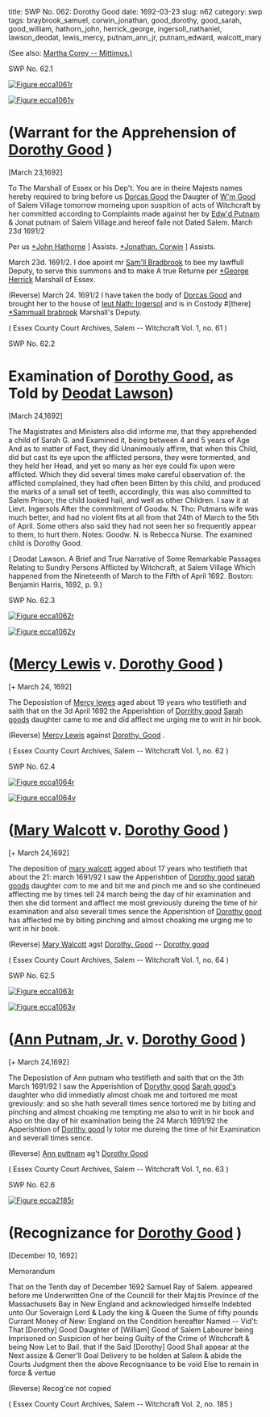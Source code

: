 title: SWP No. 062: Dorothy Good
date: 1692-03-23
slug: n62
category: swp
tags: braybrook_samuel, corwin_jonathan, good_dorothy, good_sarah, good_william, hathorn_john, herrick_george, ingersoll_nathaniel, lawson_deodat, lewis_mercy, putnam_ann_jr, putnam_edward, walcott_mary




(See also: [Martha Corey -- Mittimus.)](/n38.html#n38.4)

<div markdown class="doc" id="n62.1">

<div class="doc_id">SWP No. 62.1</div>


<span markdown class="figure">[![Figure ecca1061r](archives/ecca/thumb/ecca1061r.jpg)](archives/ecca/large/ecca1061r.jpg)</span>

<span markdown class="figure">[![Figure ecca1061v](archives/ecca/thumb/ecca1061v.jpg)](archives/ecca/large/ecca1061v.jpg)</span>

# (Warrant for the Apprehension of [Dorothy Good](/tag/good_dorothy.html) )

[March 23,1692] 

To The Marshall of Essex or his Dep't. 
You are in theire Majests names hereby required to bring before us [Dorcas Good](/tag/good_dorothy.html) the Daugter of [W'm Good](/tag/good_william.html) of Salem Village tomorrow morneing upon suspition of acts of Witchcraft by her committed according to Complaints made against her by [Edw'd Putnam](/tag/putnam_edward.html) & Jonat putnam of Salem Village.and hereof faile not Dated Salem. March 23d 1691/2

Per us [*John Hathorne](/tag/hathorn_john.html) ] Assists.
[*Jonathan. Corwin](/tag/corwin_jonathan.html) ] Assists.

March 23d. 1691/2. 
I doe apoint mr [Sam'll Bradbrook](/tag/braybrook_samuel.html) to bee my lawffull Deputy, to serve 
this summons and to make A true Returne per [*George Herrick](/tag/herrick_george.html) 
Marshall of Essex.

(Reverse) March 24. 1691/2 I have taken the body of [Dorcas Good](/tag/good_dorothy.html) and 
brought her to the house of [leut Nath: Ingersol](/tag/ingersoll_nathaniel.html) and is in Costody #[there]
[*Sammuall brabrook](/tag/braybrook_samuel.html) Marshall's Deputy. 

( Essex County Court Archives, Salem -- Witchcraft Vol. 1, no. 61 )


</div>



<div markdown class="doc" id="n62.2">

<div class="doc_id">SWP No. 62.2</div>


# Examination of [Dorothy Good](/tag/good_dorothy.html), as Told by [Deodat Lawson](/tag/lawson_deodat.html))

[March 24,1692]

The Magistrates and Ministers also did informe me, that they apprehended a child of Sarah G. and Examined it, being between 4 and 5 years of Age And as to matter of Fact, they did Unanimously affirm, that when this Child, did but cast its eye upon the afflicted persons, they were tormented, and they held her Head, and yet so many as her eye could fix upon were afflicted. Which they did several times make careful observation of: the afflicted complained, they had often been Bitten by this child, and produced the marks of a small set of teeth, accordingly, this was also committed to Salem Prison; the child looked hail, and well as other Children. I saw it at Lievt. Ingersols After the commitment of Goodw. N. Tho: Putmans wife was much better, and had no violent fits at all from that 24th of March to the 5th of April. Some others also said they had not seen her so frequently appear to them, to hurt them. Notes: Goodw. N. is Rebecca Nurse. The examined child is Dorothy Good.

( Deodat Lawson. A Brief and True Narrative of Some Remarkable Passages Relating to Sundry Persons Afflicted by Witchcraft, at Salem Village Which happened from the Nineteenth of March to the Fifth of April 1692. Boston: Benjamin Harris, 1692, p. 9.)


</div>



<div markdown class="doc" id="n62.3">

<div class="doc_id">SWP No. 62.3</div>


<span markdown class="figure">[![Figure ecca1062r](archives/ecca/thumb/ecca1062r.jpg)](archives/ecca/large/ecca1062r.jpg)</span>

<span markdown class="figure">[![Figure ecca1062v](archives/ecca/thumb/ecca1062v.jpg)](archives/ecca/large/ecca1062v.jpg)</span>

# ([Mercy Lewis](/tag/lewis_mercy.html) v. [Dorothy Good](/tag/good_dorothy.html) )

[+ March 24, 1692]

The Deposistion of [Mercy lewes](/tag/lewis_mercy.html) aged about 19 years who testifieth and saith that on the 3d April 1692 the Apperishtion of [Dorrithy good](/tag/good_dorothy.html) [Sarah goods](/tag/good_sarah.html) daughter came to me and did afflect me urging me to writ in hir book.

(Reverse) [Mercy Lewis](/tag/lewis_mercy.html) against 
[Dorothy. Good](/tag/good_dorothy.html) .

( Essex County Court Archives, Salem -- Witchcraft Vol. 1, no. 62 )


</div>



<div markdown class="doc" id="n62.4">

<div class="doc_id">SWP No. 62.4</div>


<span markdown class="figure">[![Figure ecca1064r](archives/ecca/thumb/ecca1064r.jpg)](archives/ecca/large/ecca1064r.jpg)</span>

<span markdown class="figure">[![Figure ecca1064v](archives/ecca/thumb/ecca1064v.jpg)](archives/ecca/large/ecca1064v.jpg)</span>

# ([Mary Walcott](/tag/walcott_mary.html) v. [Dorothy Good](/tag/good_dorothy.html) )

[+ March 24,1692]

The deposition of [mary walcott](/tag/walcott_mary.html) agged about 17 years who testifieth that about the 21: march 1691/92 I saw the Apperishtion of [Dorothy good](/tag/good_dorothy.html) [sarah goods](/tag/good_sarah.html) daughter com to me and bit me and pinch me and so she contineued afflecting me by times tell 24 march being the day of hir examination and then she did torment and afflect me most greviously dureing the time of hir examination and also severall times sence the Apperishtion of [Dorothy good](/tag/good_dorothy.html) has afflected me by biting pinching and almost choaking me urging me to writ in hir book.

(Reverse) [Mary Walcott](/tag/walcott_mary.html) agst 
[Dorothy. Good](/tag/good_dorothy.html) -- 
[Dorothy good](/tag/good_dorothy.html)

( Essex County Court Archives, Salem -- Witchcraft Vol. 1, no. 64 )


</div>



<div markdown class="doc" id="n62.5">

<div class="doc_id">SWP No. 62.5</div>


<span markdown class="figure">[![Figure ecca1063r](archives/ecca/thumb/ecca1063r.jpg)](archives/ecca/large/ecca1063r.jpg)</span>

<span markdown class="figure">[![Figure ecca1063v](archives/ecca/thumb/ecca1063v.jpg)](archives/ecca/large/ecca1063v.jpg)</span>

# ([Ann Putnam, Jr.](/tag/putnam_ann_jr.html) v. [Dorothy Good](/tag/good_dorothy.html) )

[+ March 24,1692]

The Deposistion of Ann putnam  who testifieth and saith that on the 3th March 1691/92 I saw the Apperishtion of [Dorythy good](/tag/good_dorothy.html) [Sarah good's](/tag/good_dorothy.html) daughter who did immediatly almost choak me and tortored me most greviously: and so she hath severall times sence tortored me by biting and pinching and almost choaking me tempting me also to writ in hir book and also on the day of hir examination being the 24 March 1691/92 the Apperishtion of [Dorithy good](/tag/good_dorothy.html)  ly totor me dureing the time of hir Examination and severall times sence.

(Reverse) [Ann puttnam](/tag/putnam_ann_jr.html) ag't 
[Dorothy Good](/tag/good_dorothy.html)

( Essex County Court Archives, Salem -- Witchcraft Vol. 1, no. 63 )


</div>



<div markdown class="doc" id="n62.6">

<div class="doc_id">SWP No. 62.6</div>


<span markdown class="figure">[![Figure ecca2185r](archives/ecca/thumb/ecca2185r.jpg)](archives/ecca/large/ecca2185r.jpg)</span>

# (Recognizance for [Dorothy Good](/tag/good_dorothy.html) )

[December 10, 1692]

Memorandum 

That on the Tenth day of December 1692 Samuel Ray of Salem. appeared before me Underwritten One of the Councill for their Maj:tis Province of the Massachusets Bay in New England and acknowledged himselfe Indebted unto Our Soveraign Lord & Lady the king & Queen the Sume of fifty pounds Currant Money of New: England on the Condition hereafter Named --
Vid't: That [Dorothy] Good Daughter of [William] Good of Salem Labourer being Imprisoned on Suspicion of her being Guilty of the Crime of Witchcraft & being Now Let to Bail. that if the Said [Dorothy] Good Shall appear at the Next assize & Gener'll Goal Delivery to be holden at Salem & abide the Courts Judgment then the above Recognisance to be void Else to remain in force & vertue 

(Reverse) Recog'ce not copied 

( Essex County Court Archives, Salem -- Witchcraft Vol. 2, no. 185 )


</div>